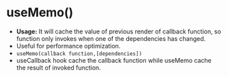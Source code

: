 # **useMemo()**
- **Usage:** It will cache the value of previous render of callback function, so function only invokes when one of the dependencies has changed.
- Useful for performance optimization.
- `useMemo(callback function,[dependencies])`
- useCallback hook cache the callback function while useMemo cache the result of invoked function.